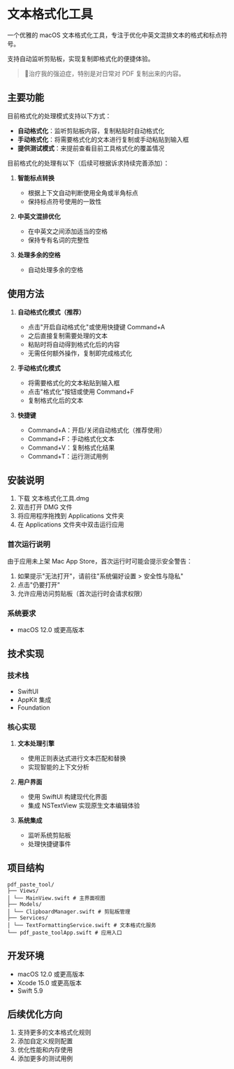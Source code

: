 # 文本格式化工具

一个优雅的 macOS 文本格式化工具，专注于优化中英文混排文本的格式和标点符号。

支持自动监听剪贴板，实现复制即格式化的便捷体验。

> 🥹治疗我的强迫症，特别是对日常对 PDF 复制出来的内容。

## 主要功能

目前格式化的处理模式支持以下方式：

- **自动格式化**：监听剪贴板内容，复制粘贴时自动格式化
- **手动格式化**：将需要格式化的文本进行复制或手动粘贴到输入框
- **提供测试模式**：来提前查看目前工具格式化的覆盖情况

目前格式化的处理有以下（后续可根据诉求持续完善添加）：

1. **智能标点转换**
   - 根据上下文自动判断使用全角或半角标点
   - 保持标点符号使用的一致性

2. **中英文混排优化**
   - 在中英文之间添加适当的空格
   - 保持专有名词的完整性

3. **处理多余的空格**
   - 自动处理多余的空格

## 使用方法

1. **自动格式化模式（推荐）**
   - 点击"开启自动格式化"或使用快捷键 Command+A
   - 之后直接复制需要处理的文本
   - 粘贴时将自动得到格式化后的内容
   - 无需任何额外操作，复制即完成格式化

2. **手动格式化模式**
   - 将需要格式化的文本粘贴到输入框
   - 点击"格式化"按钮或使用 Command+F
   - 复制格式化后的文本

3. **快捷键**
   - Command+A：开启/关闭自动格式化（推荐使用）
   - Command+F：手动格式化文本
   - Command+V：复制格式化结果
   - Command+T：运行测试用例

## 安装说明

1. 下载 文本格式化工具.dmg
2. 双击打开 DMG 文件
3. 将应用程序拖拽到 Applications 文件夹
4. 在 Applications 文件夹中双击运行应用

### 首次运行说明

由于应用未上架 Mac App Store，首次运行时可能会提示安全警告：

1. 如果提示"无法打开"，请前往"系统偏好设置 > 安全性与隐私"
2. 点击"仍要打开"
3. 允许应用访问剪贴板（首次运行时会请求权限）

### 系统要求

- macOS 12.0 或更高版本

## 技术实现

### 技术栈

- SwiftUI
- AppKit 集成
- Foundation

### 核心实现

1. **文本处理引擎**
   - 使用正则表达式进行文本匹配和替换
   - 实现智能的上下文分析

2. **用户界面**
   - 使用 SwiftUI 构建现代化界面
   - 集成 NSTextView 实现原生文本编辑体验

3. **系统集成**
   - 监听系统剪贴板
   - 处理快捷键事件

## 项目结构

```plaintext
pdf_paste_tool/
├── Views/
│ └── MainView.swift # 主界面视图
├── Models/
│ └── ClipboardManager.swift # 剪贴板管理
├── Services/
│ └── TextFormattingService.swift # 文本格式化服务
└── pdf_paste_toolApp.swift # 应用入口
```

## 开发环境

- macOS 12.0 或更高版本
- Xcode 15.0 或更高版本
- Swift 5.9

## 后续优化方向

1. 支持更多的文本格式化规则
2. 添加自定义规则配置
3. 优化性能和内存使用
4. 添加更多的测试用例
